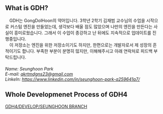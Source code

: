 ## What is GDH?
　GDH는 GongDolHoon의 약어입니다. 3학년 2학기 김재범 교수님의 수업을 시작으로 커스텀 엔진을 만들었는데, 생각보다 배울 점도 많았으며 나만의 엔진을 만든다는 사실이 흥미로웠습니다. 그래서 이 수업이 종강하고 난 뒤에도 지속적으로 업데이트를 진행중입니다.  
　이 저장소는 엔진을 위한 저장소이기도 하지만, 한편으로는 개발자로서 제 성장의 흔적이기도 합니다. 부족한 부분이 분명히 많지만, 이해해주시고 아래 연락처로 피드백 부탁드립니다.  
 　  
*Name: Seunghoon Park*  
*E-mail: qkrtmdgns23@gmail.com*  
*Linkeln: https://www.linkedin.com/in/seunghoon-park-a259641a7/*

## Whole Developmenet Process of GDH4
[GDH4/DEVELOP/SEUNGHOON BRANCH](https://github.com/qkrtmdgns23/GameEngineArchitecture_GDH_Engine/tree/GDHE4/Develop/SeungHoon)

